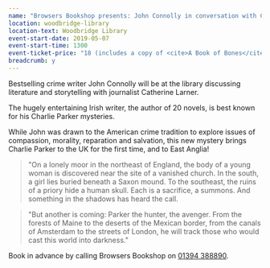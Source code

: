 ```yaml
---
name: "Browsers Bookshop presents: John Connolly in conversation with Catherine Larner"
location: woodbridge-library
location-text: Woodbridge Library
event-start-date: 2019-05-07
event-start-time: 1300
event-ticket-price: "18 (includes a copy of <cite>A Book of Bones</cite>); £10 for one additional ticket without the book"
breadcrumb: y
---
```


Bestselling crime writer John Connolly will be at the library discussing literature and storytelling with journalist Catherine Larner.

The hugely entertaining Irish writer, the author of 20 novels, is best known for his Charlie Parker mysteries.

While John was drawn to the American crime tradition to explore issues of compassion, morality, reparation and salvation, this new mystery brings Charlie Parker to the UK for the first time, and to East Anglia!

> "On a lonely moor in the northeast of England, the body of a young woman is discovered near the site of a vanished church. In the south, a girl lies buried beneath a Saxon mound. To the southeast, the ruins of a priory hide a human skull. Each is a sacrifice, a summons. And something in the shadows has heard the call.

> "But another is coming: Parker the hunter, the avenger. From the forests of Maine to the deserts of the Mexican border, from the canals of Amsterdam to the streets of London, he will track those who would cast this world into darkness."

Book in advance by calling Browsers Bookshop on [01394 388890](tel:01384388890).
